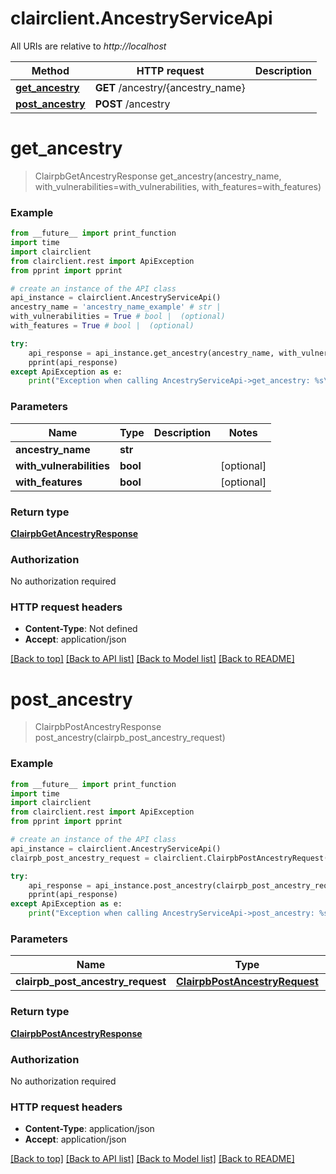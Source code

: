 # clairclient.AncestryServiceApi

All URIs are relative to *http://localhost*

Method | HTTP request | Description
------------- | ------------- | -------------
[**get_ancestry**](AncestryServiceApi.md#get_ancestry) | **GET** /ancestry/{ancestry_name} | 
[**post_ancestry**](AncestryServiceApi.md#post_ancestry) | **POST** /ancestry | 


# **get_ancestry**
> ClairpbGetAncestryResponse get_ancestry(ancestry_name, with_vulnerabilities=with_vulnerabilities, with_features=with_features)



### Example
```python
from __future__ import print_function
import time
import clairclient
from clairclient.rest import ApiException
from pprint import pprint

# create an instance of the API class
api_instance = clairclient.AncestryServiceApi()
ancestry_name = 'ancestry_name_example' # str | 
with_vulnerabilities = True # bool |  (optional)
with_features = True # bool |  (optional)

try:
    api_response = api_instance.get_ancestry(ancestry_name, with_vulnerabilities=with_vulnerabilities, with_features=with_features)
    pprint(api_response)
except ApiException as e:
    print("Exception when calling AncestryServiceApi->get_ancestry: %s\n" % e)
```

### Parameters

Name | Type | Description  | Notes
------------- | ------------- | ------------- | -------------
 **ancestry_name** | **str**|  | 
 **with_vulnerabilities** | **bool**|  | [optional] 
 **with_features** | **bool**|  | [optional] 

### Return type

[**ClairpbGetAncestryResponse**](ClairpbGetAncestryResponse.md)

### Authorization

No authorization required

### HTTP request headers

 - **Content-Type**: Not defined
 - **Accept**: application/json

[[Back to top]](#) [[Back to API list]](../README.md#documentation-for-api-endpoints) [[Back to Model list]](../README.md#documentation-for-models) [[Back to README]](../README.md)

# **post_ancestry**
> ClairpbPostAncestryResponse post_ancestry(clairpb_post_ancestry_request)



### Example
```python
from __future__ import print_function
import time
import clairclient
from clairclient.rest import ApiException
from pprint import pprint

# create an instance of the API class
api_instance = clairclient.AncestryServiceApi()
clairpb_post_ancestry_request = clairclient.ClairpbPostAncestryRequest() # ClairpbPostAncestryRequest | 

try:
    api_response = api_instance.post_ancestry(clairpb_post_ancestry_request)
    pprint(api_response)
except ApiException as e:
    print("Exception when calling AncestryServiceApi->post_ancestry: %s\n" % e)
```

### Parameters

Name | Type | Description  | Notes
------------- | ------------- | ------------- | -------------
 **clairpb_post_ancestry_request** | [**ClairpbPostAncestryRequest**](ClairpbPostAncestryRequest.md)|  | 

### Return type

[**ClairpbPostAncestryResponse**](ClairpbPostAncestryResponse.md)

### Authorization

No authorization required

### HTTP request headers

 - **Content-Type**: application/json
 - **Accept**: application/json

[[Back to top]](#) [[Back to API list]](../README.md#documentation-for-api-endpoints) [[Back to Model list]](../README.md#documentation-for-models) [[Back to README]](../README.md)

